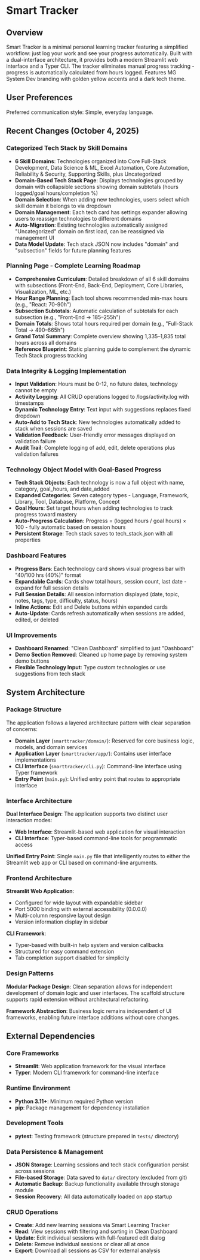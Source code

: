 # Smart Tracker

## Overview

Smart Tracker is a minimal personal learning tracker featuring a simplified workflow: just log your work and see your progress automatically. Built with a dual-interface architecture, it provides both a modern Streamlit web interface and a Typer CLI. The tracker eliminates manual progress tracking - progress is automatically calculated from hours logged. Features MG System Dev branding with golden yellow accents and a dark tech theme.

## User Preferences

Preferred communication style: Simple, everyday language.

## Recent Changes (October 4, 2025)

### Categorized Tech Stack by Skill Domains
- **6 Skill Domains**: Technologies organized into Core Full-Stack Development, Data Science & ML, Excel Automation, Core Automation, Reliability & Security, Supporting Skills, plus Uncategorized
- **Domain-Based Tech Stack Page**: Displays technologies grouped by domain with collapsible sections showing domain subtotals (hours logged/goal hours/completion %)
- **Domain Selection**: When adding new technologies, users select which skill domain it belongs to via dropdown
- **Domain Management**: Each tech card has settings expander allowing users to reassign technologies to different domains
- **Auto-Migration**: Existing technologies automatically assigned "Uncategorized" domain on first load, can be reassigned via management UI
- **Data Model Update**: Tech stack JSON now includes "domain" and "subsection" fields for future planning features

### Planning Page - Complete Learning Roadmap
- **Comprehensive Curriculum**: Detailed breakdown of all 6 skill domains with subsections (Front-End, Back-End, Deployment, Core Libraries, Visualization, ML, etc.)
- **Hour Range Planning**: Each tool shows recommended min-max hours (e.g., "React: 70-90h")
- **Subsection Subtotals**: Automatic calculation of subtotals for each subsection (e.g., "Front-End → 185–255h")
- **Domain Totals**: Shows total hours required per domain (e.g., "Full-Stack Total → 490–665h")
- **Grand Total Summary**: Complete overview showing 1,335–1,835 total hours across all domains
- **Reference Blueprint**: Static planning guide to complement the dynamic Tech Stack progress tracking

### Data Integrity & Logging Implementation
- **Input Validation**: Hours must be 0-12, no future dates, technology cannot be empty
- **Activity Logging**: All CRUD operations logged to /logs/activity.log with timestamps
- **Dynamic Technology Entry**: Text input with suggestions replaces fixed dropdown
- **Auto-Add to Tech Stack**: New technologies automatically added to stack when sessions are saved
- **Validation Feedback**: User-friendly error messages displayed on validation failure
- **Audit Trail**: Complete logging of add, edit, delete operations plus validation failures

### Technology Object Model with Goal-Based Progress
- **Tech Stack Objects**: Each technology is now a full object with name, category, goal_hours, and date_added
- **Expanded Categories**: Seven category types - Language, Framework, Library, Tool, Database, Platform, Concept
- **Goal Hours**: Set target hours when adding technologies to track progress toward mastery
- **Auto-Progress Calculation**: Progress = (logged hours / goal hours) × 100 - fully automatic based on session hours
- **Persistent Storage**: Tech stack saves to tech_stack.json with all properties

### Dashboard Features
- **Progress Bars**: Each technology card shows visual progress bar with "40/100 hrs (40%)" format
- **Expandable Cards**: Cards show total hours, session count, last date - expand for full session details
- **Full Session Details**: All session information displayed (date, topic, notes, tags, type, difficulty, status, hours)
- **Inline Actions**: Edit and Delete buttons within expanded cards
- **Auto-Update**: Cards refresh automatically when sessions are added, edited, or deleted

### UI Improvements
- **Dashboard Renamed**: "Clean Dashboard" simplified to just "Dashboard"
- **Demo Section Removed**: Cleaned up home page by removing system demo buttons
- **Flexible Technology Input**: Type custom technologies or use suggestions from tech stack

## System Architecture

### Package Structure
The application follows a layered architecture pattern with clear separation of concerns:

- **Domain Layer** (`smarttracker/domain/`): Reserved for core business logic, models, and domain services
- **Application Layer** (`smarttracker/app/`): Contains user interface implementations
- **CLI Interface** (`smarttracker/cli.py`): Command-line interface using Typer framework
- **Entry Point** (`main.py`): Unified entry point that routes to appropriate interface

### Interface Architecture
**Dual Interface Design**: The application supports two distinct user interaction modes:
- **Web Interface**: Streamlit-based web application for visual interaction
- **CLI Interface**: Typer-based command-line tools for programmatic access

**Unified Entry Point**: Single `main.py` file that intelligently routes to either the Streamlit web app or CLI based on command-line arguments.

### Frontend Architecture
**Streamlit Web Application**: 
- Configured for wide layout with expandable sidebar
- Port 5000 binding with external accessibility (0.0.0.0)
- Multi-column responsive layout design
- Version information display in sidebar

**CLI Framework**:
- Typer-based with built-in help system and version callbacks
- Structured for easy command extension
- Tab completion support disabled for simplicity

### Design Patterns
**Modular Package Design**: Clean separation allows for independent development of domain logic and user interfaces. The scaffold structure supports rapid extension without architectural refactoring.

**Framework Abstraction**: Business logic remains independent of UI frameworks, enabling future interface additions without core changes.

## External Dependencies

### Core Frameworks
- **Streamlit**: Web application framework for the visual interface
- **Typer**: Modern CLI framework for command-line interface

### Runtime Environment
- **Python 3.11+**: Minimum required Python version
- **pip**: Package management for dependency installation

### Development Tools
- **pytest**: Testing framework (structure prepared in `tests/` directory)

### Data Persistence & Management
- **JSON Storage**: Learning sessions and tech stack configuration persist across sessions
- **File-based Storage**: Data saved to `data/` directory (excluded from git)
- **Automatic Backup**: Backup functionality available through storage module
- **Session Recovery**: All data automatically loaded on app startup

### CRUD Operations
- **Create**: Add new learning sessions via Smart Learning Tracker
- **Read**: View sessions with filtering and sorting in Clean Dashboard
- **Update**: Edit individual sessions with full-featured edit dialog
- **Delete**: Remove individual sessions or clear all at once
- **Export**: Download all sessions as CSV for external analysis